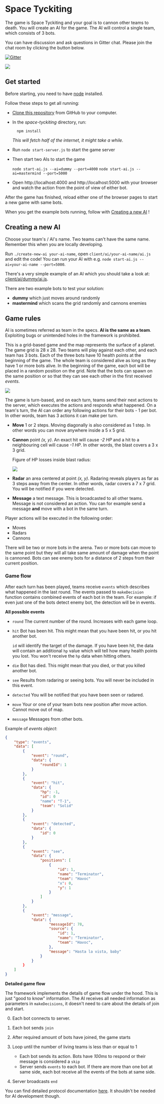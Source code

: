 # Space Tyckiting

The game is Space Tyckiting and your goal is to cannon other teams to death. You will create an AI for the game. The AI will control a single team, which consists of 3 bots.


You can have discussion and ask questions in Gitter chat. Please join the chat room by clicking the button below.

[![Gitter](https://badges.gitter.im/Join%20Chat.svg)](https://gitter.im/futurice/space-tyckiting?utm_source=badge&utm_medium=badge&utm_campaign=pr-badge&utm_content=badge)

![](http://media.giphy.com/media/Is8y3IXz8Fflm/giphy.gif)

## Get started

Before starting, you need to have [node](http://nodejs.org/) installed.

Follow these steps to get all running:

* [Clone this repository](https://help.github.com/articles/which-remote-url-should-i-use/#cloning-with-https-recommended) from GitHub to your computer.

* In the *space-tyckiting* directory, run:

        npm install

    *This will fetch half of the internet, it might take a while.*

* Run `node start-server.js` to start the game server

* Then start two AIs to start the game

    `node start-ai.js --ai=dummy --port=4000`
    `node start-ai.js --ai=mastermind --port=5000`


* Open http://localhost:4000 and http://localhost:5000 with your browser and watch the action from the point of view of either bot.

After the game has finished, reload either one of the browser pages to start a new game with same bots.


When you get the example bots running, follow with [Creating a new AI](#creating-a-new-ai) !


## Creating a new AI

Choose your team's / AI's name. Two teams can't have the same name.
Remember this when you are locally developing.

Run ```./create-new-ai your-ai-name```, open `client/ai/your-ai-name/ai.js` and edit the code! You can run your AI with e.g. `node start-ai.js --ai=your-ai-name --port=5000`.

There's a very simple example of an AI which you should take a look at: [client/ai/dummy/ai.js](client/ai/dummy/ai.js).

There are two example bots to test your solution:

* **dummy** which just moves around randomly
* **mastermind** which scans the grid randomly and cannons enemies


## Game rules

AI is sometimes referred as team in the specs. **AI is the same as a team**.
Exploiting bugs or unintended holes in the framework is prohibited.

This is a grid-based game and the map represents the surface of a planet.
The game grid is 28 x 28. Two teams will play against each other, and each
team has 3 bots. Each of the three bots have 10 health points at the beginning
of the game. The whole team is considered alive as long as they have 1 or more
bots alive. In the beginning of the game, each bot will be placed in a
random position on the grid. Note that the bots can spawn on the same position or
so that they can see each other in the first received *events*.


![](docs/game-grid.png)

The game is turn-based, and on each turn, teams send their next actions to the server, which executes the actions and responds what happened. On a team's turn, the AI can order any following actions for their bots - 1 per bot. In other words, team has 3 actions it can make per turn.

* **Move** 1 or 2 steps. Moving diagonally is also considered as 1 step. In other words you can move anywhere inside a 5 x 5 grid.

* **Cannon** point *(x, y)*. An exact hit will cause *-2 HP*  and a hit to a neighbouring cell will cause *-1 HP*. In other words, the blast covers a 3 x 3 grid.

    Figure of HP losses inside blast radius:

    ![](docs/blast-area.png)

* **Radar** an area centered at point *(x, y)*. Radaring reveals players as far as 3 steps away from the center. In other words, radar covers a 7 x 7 grid. You will be notified if you were detected.

* **Message** a text message. This is broadcasted to all other teams. Message is not considered an action. You can for example send a message **and** move with a bot in the same turn.


Player actions will be executed in the following order:

* Moves
* Radars
* Cannons

There will be two or more bots in the arena. Two or more bots can move to the same point but they will all take same amount of damage when the point is cannoned. Bots can see enemy bots for a distance of 2 steps from their current position.

### Game flow

After each turn has been played, teams receive `events` which describes what happened in the last round.
The events passed to `makeDecision` function contains combined events of each bot in the team.
For example: if even just one of the bots detect enemy bot, the detection will be in events.

**All possible events**

* `round` The current number of the round. Increases with each game loop.

* `hit` Bot has been hit. This might mean that you have been hit, or you hit another bot.

    `id` will identify the target of the damage. If you have been hit,
    the data will contain an additional `hp` value which will tell how many
    health points you lost. You won't receive the `hp` data when hitting others.

* `die` Bot has died. This might mean that you died, or that you killed another bot.

* `see` Results from radaring or seeing bots. You will never be included in this event.

* `detected` You will be notified that you have been seen or radared.

* `move` Your or one of your team bots new position after move action. Cannot move out of map.

* `message` Messages from other bots.

Example of *events object*:

```json
{
    "type": "events",
    "data": [
        {
            "event": "round",
            "data": {
                "roundId": 1
            }
        },
        {
            "event": "hit",
            "data": {
                "hp": -1,
                "id": 0
                "name": "T-1",
                "team": "Solid"
            }
        },
        {
            "event": "detected",
            "data": {
                "id": 0
            }
        },
        {
            "event": "see",
            "data": {
                "positions": [
                    {
                        "id": 1,
                        "name": "Terminator",
                        "team": "Havoc"
                        "x": 0,
                        "y": 1
                    }
                ]
            }
        },
        {
            "event": "message",
            "data": {
                    "messageId": 78,
                    "source": {
                        "id": 1,
                        "name": "Terminator",
                        "team": "Havoc",
                    },
                    "message": "Hasta la vista, baby"
                }
            }
        }
    ]
}
```

**Detailed game flow**

The framework implements the details of game flow under the hood. This is just "good to know" information.
The AI receives all needed information as parameters in `makeDecisions`, it doesn't need to
care about the details of join and start.

0. Each bot connects to server.
1. Each bot sends `join`
2. After required amount of bots have joined, the game starts
3. Loop until the number of living teams is less than or equal to 1

    * Each bot sends its action. Bots have *100ms* to respond or their message is considered a `skip`
    * Server sends `events` to each bot. If there are more than one bot at same side, each bot receive all the events of the bots at same side.
4. Server broadcasts `end`

You can find detailed protocol documentation [here](DETAILS.md). It shouldn't be needed for AI development though.
